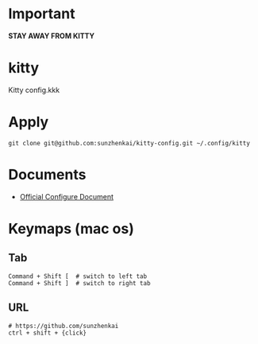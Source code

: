 # Important

**STAY AWAY FROM KITTY**

# kitty

Kitty config.kkk

# Apply

```shell
git clone git@github.com:sunzhenkai/kitty-config.git ~/.config/kitty
```

# Documents

- [Official Configure Document](https://sw.kovidgoyal.net/kitty/conf/)

# Keymaps (mac os)

## Tab

```shell
Command + Shift [  # switch to left tab
Command + Shift ]  # switch to right tab
```

## URL

```shell
# https://github.com/sunzhenkai
ctrl + shift + {click}
```
